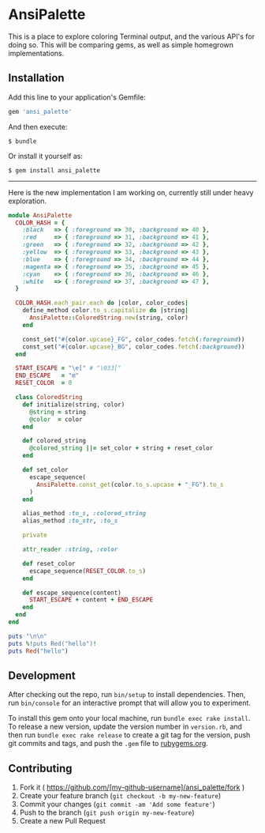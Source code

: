 # AnsiPalette

This is a place to explore coloring Terminal output, and the various API's
for doing so. This will be comparing gems, as well as simple homegrown implementations.

## Installation

Add this line to your application's Gemfile:

```ruby
gem 'ansi_palette'
```

And then execute:

    $ bundle

Or install it yourself as:

    $ gem install ansi_palette

---

Here is the new implementation I am working on, currently
still under heavy exploration.

```ruby
module AnsiPalette
  COLOR_HASH = {
    :black   => { :foreground => 30, :background => 40 },
    :red     => { :foreground => 31, :background => 41 },
    :green   => { :foreground => 32, :background => 42 },
    :yellow  => { :foreground => 33, :background => 43 },
    :blue    => { :foreground => 34, :background => 44 },
    :magenta => { :foreground => 35, :background => 45 },
    :cyan    => { :foreground => 36, :background => 46 },
    :white   => { :foreground => 37, :background => 47 },
  }

  COLOR_HASH.each_pair.each do |color, color_codes|
    define_method color.to_s.capitalize do |string|
      AnsiPalette::ColoredString.new(string, color)
    end

    const_set("#{color.upcase}_FG", color_codes.fetch(:foreground))
    const_set("#{color.upcase}_BG", color_codes.fetch(:background))
  end

  START_ESCAPE = "\e[" # "\033["
  END_ESCAPE   = "m"
  RESET_COLOR  = 0

  class ColoredString
    def initialize(string, color)
      @string = string
      @color  = color
    end

    def colored_string
      @colored_string ||= set_color + string + reset_color
    end

    def set_color
      escape_sequence(
        AnsiPalette.const_get(color.to_s.upcase + "_FG").to_s
      )
    end

    alias_method :to_s, :colored_string
    alias_method :to_str, :to_s

    private

    attr_reader :string, :color

    def reset_color
      escape_sequence(RESET_COLOR.to_s)
    end

    def escape_sequence(content)
      START_ESCAPE + content + END_ESCAPE
    end
  end
end

puts "\n\n"
puts %!puts Red("hello")!
puts Red("hello")
```


## Development

After checking out the repo, run `bin/setup` to install dependencies. Then, run `bin/console` for an interactive prompt that will allow you to experiment.

To install this gem onto your local machine, run `bundle exec rake install`. To release a new version, update the version number in `version.rb`, and then run `bundle exec rake release` to create a git tag for the version, push git commits and tags, and push the `.gem` file to [rubygems.org](https://rubygems.org).

## Contributing

1. Fork it ( https://github.com/[my-github-username]/ansi_palette/fork )
2. Create your feature branch (`git checkout -b my-new-feature`)
3. Commit your changes (`git commit -am 'Add some feature'`)
4. Push to the branch (`git push origin my-new-feature`)
5. Create a new Pull Request
